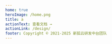 ```yaml
---
home: true
heroImage: /home.png
title: a
actionText: 查看文档 →
actionLink: /design/
footer: Copyright © 2021-2025 新狐云研发中台团队
---
```

